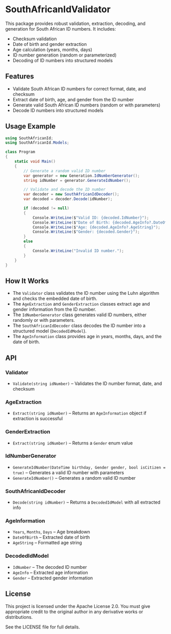 
# SouthAfricanIdValidator

This package provides robust validation, extraction, decoding, and generation for South African ID numbers. It includes:

- Checksum validation
- Date of birth and gender extraction
- Age calculation (years, months, days)
- ID number generation (random or parameterized)
- Decoding of ID numbers into structured models

## Features

- Validate South African ID numbers for correct format, date, and checksum
- Extract date of birth, age, and gender from the ID number
- Generate valid South African ID numbers (random or with parameters)
- Decode ID numbers into structured models

## Usage Example

```csharp
using SouthAfricanId;
using SouthAfricanId.Models;

class Program
{
    static void Main()
    {
        // Generate a random valid ID number
        var generator = new Generation.IdNumberGenerator();
        string idNumber = generator.GenerateIdNumber();

        // Validate and decode the ID number
        var decoder = new SouthAfricanIdDecoder();
        var decoded = decoder.Decode(idNumber);

        if (decoded != null)
        {
            Console.WriteLine($"Valid ID: {decoded.IdNumber}");
            Console.WriteLine($"Date of Birth: {decoded.AgeInfo?.DateOfBirth:yyyy-MM-dd}");
            Console.WriteLine($"Age: {decoded.AgeInfo?.AgeString}");
            Console.WriteLine($"Gender: {decoded.Gender}");
        }
        else
        {
            Console.WriteLine("Invalid ID number.");
        }
    }
}
```

## How It Works

- The `Validator` class validates the ID number using the Luhn algorithm and checks the embedded date of birth.
- The `AgeExtraction` and `GenderExtraction` classes extract age and gender information from the ID number.
- The `IdNumberGenerator` class generates valid ID numbers, either randomly or with parameters.
- The `SouthAfricanIdDecoder` class decodes the ID number into a structured model (`DecodedIdModel`).
- The `AgeInformation` class provides age in years, months, days, and the date of birth.

## API

### Validator

- `Validate(string idNumber)` – Validates the ID number format, date, and checksum

### AgeExtraction

- `Extract(string idNumber)` – Returns an `AgeInformation` object if extraction is successful

### GenderExtraction

- `Extract(string idNumber)` – Returns a `Gender` enum value

### IdNumberGenerator

- `GenerateIdNumber(DateTime birthday, Gender gender, bool isCitizen = true)` – Generates a valid ID number with parameters
- `GenerateIdNumber()` – Generates a random valid ID number

### SouthAfricanIdDecoder

- `Decode(string idNumber)` – Returns a `DecodedIdModel` with all extracted info

### AgeInformation

- `Years`, `Months`, `Days` – Age breakdown
- `DateOfBirth` – Extracted date of birth
- `AgeString` – Formatted age string

### DecodedIdModel

- `IdNumber` – The decoded ID number
- `AgeInfo` – Extracted age information
- `Gender` – Extracted gender information

## License

This project is licensed under the Apache License 2.0. You must give appropriate credit to the original author in any derivative works or distributions.

See the LICENSE file for full details.
